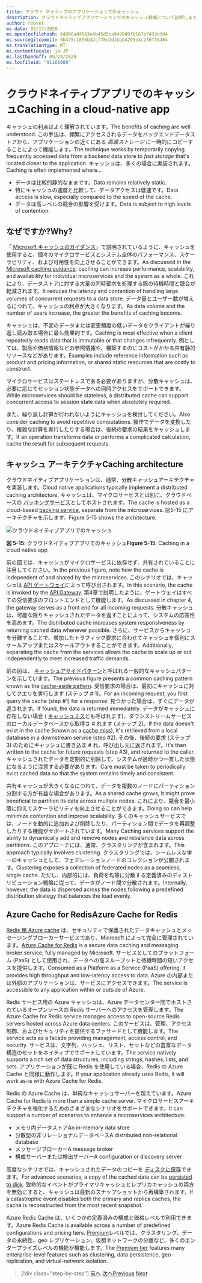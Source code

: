 ```yaml
---
title: クラウド ネイティブのアプリケーションでのキャッシュ
description: クラウドネイティブアプリケーションでのキャッシュ戦略について説明します。
author: robvet
ms.date: 05/17/2020
ms.openlocfilehash: 84860ad4583e4b45d5ca9490d9f0167e7439d3d4
ms.sourcegitcommit: 5b475c1855b32cf78d2d1bbb4295e4c236f39464
ms.translationtype: MT
ms.contentlocale: ja-JP
ms.lasthandoff: 09/24/2020
ms.locfileid: "91161088"
---
```

# <a name="caching-in-a-cloud-native-app"></a><span data-ttu-id="be783-103">クラウドネイティブアプリでのキャッシュ</span><span class="sxs-lookup"><span data-stu-id="be783-103">Caching in a cloud-native app</span></span>

<span data-ttu-id="be783-104">キャッシュの利点はよく理解されています。</span><span class="sxs-lookup"><span data-stu-id="be783-104">The benefits of caching are well understood.</span></span> <span data-ttu-id="be783-105">この手法は、頻繁にアクセスされるデータをバックエンドデータストアから、アプリケーションの近くにある *高速ストレージ* に一時的にコピーすることによって機能します。</span><span class="sxs-lookup"><span data-stu-id="be783-105">The technique works by temporarily copying frequently accessed data from a backend data store to *fast storage* that's located closer to the application.</span></span> <span data-ttu-id="be783-106">キャッシュは、多くの場合に実装されます。</span><span class="sxs-lookup"><span data-stu-id="be783-106">Caching is often implemented where...</span></span>

- <span data-ttu-id="be783-107">データは比較的静的なままです。</span><span class="sxs-lookup"><span data-stu-id="be783-107">Data remains relatively static.</span></span>
- <span data-ttu-id="be783-108">特にキャッシュの速度と比較して、データアクセスは低速です。</span><span class="sxs-lookup"><span data-stu-id="be783-108">Data access is slow, especially compared to the speed of the cache.</span></span>
- <span data-ttu-id="be783-109">データは高レベルの競合の影響を受けます。</span><span class="sxs-lookup"><span data-stu-id="be783-109">Data is subject to high levels of contention.</span></span>

## <a name="why"></a><span data-ttu-id="be783-110">なぜですか?</span><span class="sxs-lookup"><span data-stu-id="be783-110">Why?</span></span>

<span data-ttu-id="be783-111">「 [Microsoft キャッシュのガイダンス](/azure/architecture/best-practices/caching)」で説明されているように、キャッシュを使用すると、個々のマイクロサービスとシステム全体のパフォーマンス、スケーラビリティ、および可用性を向上させることができます。</span><span class="sxs-lookup"><span data-stu-id="be783-111">As discussed in the [Microsoft caching guidance](/azure/architecture/best-practices/caching), caching can increase performance, scalability, and availability for individual microservices and the system as a whole.</span></span> <span data-ttu-id="be783-112">これにより、データストアに対する大量の同時要求を処理する際の待機時間と競合が軽減されます。</span><span class="sxs-lookup"><span data-stu-id="be783-112">It reduces the latency and contention of handling large volumes of concurrent requests to a data store.</span></span> <span data-ttu-id="be783-113">データ量とユーザー数が増えるにつれて、キャッシュの利点が大きくなります。</span><span class="sxs-lookup"><span data-stu-id="be783-113">As data volume and the number of users increase, the greater the benefits of caching become.</span></span>

<span data-ttu-id="be783-114">キャッシュは、不変のデータまたは変更頻度の低いデータをクライアントが繰り返し読み取る場合に最も効果的です。</span><span class="sxs-lookup"><span data-stu-id="be783-114">Caching is most effective when a client repeatedly reads data that is immutable or that changes infrequently.</span></span> <span data-ttu-id="be783-115">例としては、製品や価格情報などの参照情報や、構築するのにコストがかかる共有静的リソースなどがあります。</span><span class="sxs-lookup"><span data-stu-id="be783-115">Examples include reference information such as product and pricing information, or shared static resources that are costly to construct.</span></span>

<span data-ttu-id="be783-116">マイクロサービスはステートレスである必要がありますが、分散キャッシュは、必要に応じてセッション状態データへの同時アクセスをサポートできます。</span><span class="sxs-lookup"><span data-stu-id="be783-116">While microservices should be stateless, a distributed cache can support concurrent access to session state data when absolutely required.</span></span>

<span data-ttu-id="be783-117">また、繰り返し計算が行われないようにキャッシュを検討してください。</span><span class="sxs-lookup"><span data-stu-id="be783-117">Also consider caching to avoid repetitive computations.</span></span> <span data-ttu-id="be783-118">操作でデータを変換したり、複雑な計算を実行したりする場合は、後続の要求の結果をキャッシュします。</span><span class="sxs-lookup"><span data-stu-id="be783-118">If an operation transforms data or performs a complicated calculation, cache the result for subsequent requests.</span></span>

## <a name="caching-architecture"></a><span data-ttu-id="be783-119">キャッシュ アーキテクチャ</span><span class="sxs-lookup"><span data-stu-id="be783-119">Caching architecture</span></span>

<span data-ttu-id="be783-120">クラウドネイティブアプリケーションは、通常、分散キャッシュアーキテクチャを実装します。</span><span class="sxs-lookup"><span data-stu-id="be783-120">Cloud native applications typically implement a distributed caching architecture.</span></span> <span data-ttu-id="be783-121">キャッシュは、マイクロサービスとは別に、クラウドベースの [バッキングサービス](./definition.md#backing-services)としてホストされます。</span><span class="sxs-lookup"><span data-stu-id="be783-121">The cache is hosted as a cloud-based [backing service](./definition.md#backing-services), separate from the microservices.</span></span> <span data-ttu-id="be783-122">図5-15 にアーキテクチャを示します。</span><span class="sxs-lookup"><span data-stu-id="be783-122">Figure 5-15 shows the architecture.</span></span>

![クラウドネイティブアプリでのキャッシュ](media/caching-in-a-cloud-native-app.png)

<span data-ttu-id="be783-124">**図 5-15**: クラウドネイティブアプリでのキャッシュ</span><span class="sxs-lookup"><span data-stu-id="be783-124">**Figure 5-15**: Caching in a cloud native app</span></span>

<span data-ttu-id="be783-125">前の図では、キャッシュがマイクロサービスに依存せず、共有されていることに注目してください。</span><span class="sxs-lookup"><span data-stu-id="be783-125">In the previous figure, note how the cache is independent of and shared by the microservices.</span></span> <span data-ttu-id="be783-126">このシナリオでは、キャッシュは [API ゲートウェイ](./front-end-communication.md)によって呼び出されます。</span><span class="sxs-lookup"><span data-stu-id="be783-126">In this scenario, the cache is invoked by the [API Gateway](./front-end-communication.md).</span></span> <span data-ttu-id="be783-127">第4章で説明したように、ゲートウェイはすべての受信要求のフロントエンドとして機能します。</span><span class="sxs-lookup"><span data-stu-id="be783-127">As discussed in chapter 4, the gateway serves as a front end for all incoming requests.</span></span> <span data-ttu-id="be783-128">分散キャッシュは、可能な限りキャッシュされたデータを返すことによって、システムの応答性を高めます。</span><span class="sxs-lookup"><span data-stu-id="be783-128">The distributed cache increases system responsiveness by returning cached data whenever possible.</span></span> <span data-ttu-id="be783-129">さらに、サービスからキャッシュを分離することで、増加したトラフィック要求に合わせてキャッシュを個別にスケールアップまたはスケールアウトすることができます。</span><span class="sxs-lookup"><span data-stu-id="be783-129">Additionally, separating the cache from the services allows the cache to scale up or out independently to meet increased traffic demands.</span></span>

<span data-ttu-id="be783-130">前の図は、 [キャッシュアサイドパターン](/azure/architecture/patterns/cache-aside)と呼ばれる一般的なキャッシュパターンを示しています。</span><span class="sxs-lookup"><span data-stu-id="be783-130">The previous figure presents a common caching pattern known as the [cache-aside pattern](/azure/architecture/patterns/cache-aside).</span></span> <span data-ttu-id="be783-131">受信要求の場合は、最初にキャッシュに対してクエリを実行します (ステップ \# 1)。</span><span class="sxs-lookup"><span data-stu-id="be783-131">For an incoming request, you first query the cache (step \#1) for a response.</span></span> <span data-ttu-id="be783-132">見つかった場合は、すぐにデータが返されます。</span><span class="sxs-lookup"><span data-stu-id="be783-132">If found, the data is returned immediately.</span></span> <span data-ttu-id="be783-133">データがキャッシュに存在しない場合 ( [キャッシュミス](https://www.techopedia.com/definition/6308/cache-miss)とも呼ばれます)、ダウンストリームサービスのローカルデータベースから取得さ \# れます (ステップ 2)。</span><span class="sxs-lookup"><span data-stu-id="be783-133">If the data doesn't exist in the cache (known as a [cache miss](https://www.techopedia.com/definition/6308/cache-miss)), it's retrieved from a local database in a downstream service (step \#2).</span></span> <span data-ttu-id="be783-134">その後、後続の要求 (ステップ 3) のためにキャッシュに書き込ま \# れ、呼び出し元に返されます。</span><span class="sxs-lookup"><span data-stu-id="be783-134">It's then written to the cache for future requests (step \#3), and returned to the caller.</span></span> <span data-ttu-id="be783-135">キャッシュされたデータを定期的に削除して、システムが適時かつ一貫した状態になるように注意する必要があります。</span><span class="sxs-lookup"><span data-stu-id="be783-135">Care must be taken to periodically evict cached data so that the system remains timely and consistent.</span></span>

<span data-ttu-id="be783-136">共有キャッシュが大きくなるにつれて、データを複数のノードにパーティション分割する方が有益な場合があります。</span><span class="sxs-lookup"><span data-stu-id="be783-136">As a shared cache grows, it might prove beneficial to partition its data across multiple nodes.</span></span> <span data-ttu-id="be783-137">これにより、競合を最小限に抑えてスケーラビリティを向上させることができます。</span><span class="sxs-lookup"><span data-stu-id="be783-137">Doing so can help minimize contention and improve scalability.</span></span> <span data-ttu-id="be783-138">多くのキャッシュサービスでは、ノードを動的に追加および削除したり、パーティション間でデータを再調整したりする機能がサポートされています。</span><span class="sxs-lookup"><span data-stu-id="be783-138">Many Caching services support the ability to dynamically add and remove nodes and rebalance data across partitions.</span></span> <span data-ttu-id="be783-139">このアプローチには、通常、クラスタリングが含まれます。</span><span class="sxs-lookup"><span data-stu-id="be783-139">This approach typically involves clustering.</span></span> <span data-ttu-id="be783-140">クラスタリングでは、シームレスな単一のキャッシュとして、フェデレーションノードのコレクションが公開されます。</span><span class="sxs-lookup"><span data-stu-id="be783-140">Clustering exposes a collection of federated nodes as a seamless, single cache.</span></span> <span data-ttu-id="be783-141">ただし、内部的には、負荷を均等に分散する定義済みのディストリビューション戦略に従って、データがノード間で分散されます。</span><span class="sxs-lookup"><span data-stu-id="be783-141">Internally, however, the data is dispersed across the nodes following a predefined distribution strategy that balances the load evenly.</span></span>

## <a name="azure-cache-for-redis"></a><span data-ttu-id="be783-142">Azure Cache for Redis</span><span class="sxs-lookup"><span data-stu-id="be783-142">Azure Cache for Redis</span></span>

<span data-ttu-id="be783-143">[Redis 用 Azure cache](https://azure.microsoft.com/services/cache/) は、セキュリティで保護されたデータキャッシュとメッセージングブローカーサービスであり、Microsoft によって完全に管理されています。</span><span class="sxs-lookup"><span data-stu-id="be783-143">[Azure Cache for Redis](https://azure.microsoft.com/services/cache/) is a secure data caching and messaging broker service, fully managed by Microsoft.</span></span> <span data-ttu-id="be783-144">サービスとしてのプラットフォーム (PaaS) として使用され、データへの高スループットと待機時間の短いアクセスを提供します。</span><span class="sxs-lookup"><span data-stu-id="be783-144">Consumed as a Platform as a Service (PaaS) offering, it provides high throughput and low-latency access to data.</span></span> <span data-ttu-id="be783-145">Azure の内部または外部のアプリケーションは、サービスにアクセスできます。</span><span class="sxs-lookup"><span data-stu-id="be783-145">The service is accessible to any application within or outside of Azure.</span></span>

<span data-ttu-id="be783-146">Redis サービス用の Azure キャッシュは、Azure データセンター間でホストされているオープンソースの Redis サーバーへのアクセスを管理します。</span><span class="sxs-lookup"><span data-stu-id="be783-146">The Azure Cache for Redis service manages access to open-source Redis servers hosted across Azure data centers.</span></span> <span data-ttu-id="be783-147">このサービスは、管理、アクセス制御、およびセキュリティを提供するファサードとして機能します。</span><span class="sxs-lookup"><span data-stu-id="be783-147">The service acts as a facade providing management, access control, and security.</span></span> <span data-ttu-id="be783-148">サービスは、文字列、ハッシュ、リスト、セットなどの豊富なデータ構造のセットをネイティブでサポートしています。</span><span class="sxs-lookup"><span data-stu-id="be783-148">The service natively supports a rich set of data structures, including strings, hashes, lists, and sets.</span></span> <span data-ttu-id="be783-149">アプリケーションが既に Redis を使用している場合、Redis の Azure Cache と同様に動作します。</span><span class="sxs-lookup"><span data-stu-id="be783-149">If your application already uses Redis, it will work as-is with Azure Cache for Redis.</span></span>

<span data-ttu-id="be783-150">Redis の Azure Cache は、単純なキャッシュサーバーを超えています。</span><span class="sxs-lookup"><span data-stu-id="be783-150">Azure Cache for Redis is more than a simple cache server.</span></span> <span data-ttu-id="be783-151">マイクロサービスアーキテクチャを強化するためのさまざまなシナリオをサポートできます。</span><span class="sxs-lookup"><span data-stu-id="be783-151">It can support a number of scenarios to enhance a microservices architecture:</span></span>

- <span data-ttu-id="be783-152">メモリ内データストア</span><span class="sxs-lookup"><span data-stu-id="be783-152">An in-memory data store</span></span>
- <span data-ttu-id="be783-153">分散型の非リレーショナルデータベース</span><span class="sxs-lookup"><span data-stu-id="be783-153">A distributed non-relational database</span></span>
- <span data-ttu-id="be783-154">メッセージブローカー</span><span class="sxs-lookup"><span data-stu-id="be783-154">A message broker</span></span>
- <span data-ttu-id="be783-155">構成サーバーまたは検出サーバー</span><span class="sxs-lookup"><span data-stu-id="be783-155">A configuration or discovery server</span></span>
  
<span data-ttu-id="be783-156">高度なシナリオでは、キャッシュされたデータのコピーを [ディスクに保存](/azure/azure-cache-for-redis/cache-how-to-premium-persistence)できます。</span><span class="sxs-lookup"><span data-stu-id="be783-156">For advanced scenarios, a copy of the cached data can be [persisted to disk](/azure/azure-cache-for-redis/cache-how-to-premium-persistence).</span></span> <span data-ttu-id="be783-157">致命的なイベントがプライマリキャッシュとレプリカキャッシュの両方を無効にすると、キャッシュは最新のスナップショットから再構築されます。</span><span class="sxs-lookup"><span data-stu-id="be783-157">If a catastrophic event disables both the primary and replica caches, the cache is reconstructed from the most recent snapshot.</span></span>

<span data-ttu-id="be783-158">Azure Redis Cache は、いくつかの定義済みの構成と価格レベルで利用できます。</span><span class="sxs-lookup"><span data-stu-id="be783-158">Azure Redis Cache is available across a number of predefined configurations and pricing tiers.</span></span> <span data-ttu-id="be783-159">[Premium](/azure/azure-cache-for-redis/cache-overview#service-tiers)レベルでは、クラスタリング、データの永続性、geo レプリケーション、仮想ネットワークの分離など、多くのエンタープライズレベルの機能が機能します。</span><span class="sxs-lookup"><span data-stu-id="be783-159">The [Premium tier](/azure/azure-cache-for-redis/cache-overview#service-tiers) features many enterprise-level features such as clustering, data persistence, geo-replication, and virtual-network isolation.</span></span>

>[!div class="step-by-step"]
><span data-ttu-id="be783-160">[前へ](relational-vs-nosql-data.md)
>[次へ](elastic-search-in-azure.md)</span><span class="sxs-lookup"><span data-stu-id="be783-160">[Previous](relational-vs-nosql-data.md)
[Next](elastic-search-in-azure.md)</span></span>
